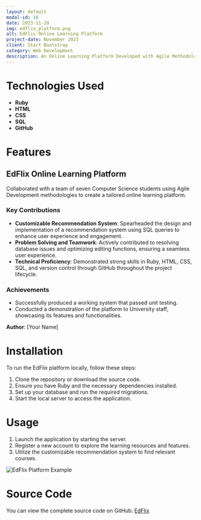 ```yaml
---
layout: default
modal-id: 10
date: 2023-11-20
img: edflix_platform.png
alt: EdFlix Online Learning Platform
project-date: November 2023
client: Start Bootstrap
category: Web Development
description: An Online Learning Platform Developed with Agile Methodologies
---
```


# Technologies Used

- **Ruby**
- **HTML**
- **CSS**
- **SQL**
- **GitHub**

# Features

## EdFlix Online Learning Platform
Collaborated with a team of seven Computer Science students using Agile Development methodologies to create a tailored online learning platform.

### Key Contributions
- **Customizable Recommendation System**: Spearheaded the design and implementation of a recommendation system using SQL queries to enhance user experience and engagement.
- **Problem Solving and Teamwork**: Actively contributed to resolving database issues and optimizing editing functions, ensuring a seamless user experience.
- **Technical Proficiency**: Demonstrated strong skills in Ruby, HTML, CSS, SQL, and version control through GitHub throughout the project lifecycle.

### Achievements
- Successfully produced a working system that passed unit testing.
- Conducted a demonstration of the platform to University staff, showcasing its features and functionalities.

**Author**: [Your Name]

# Installation

To run the EdFlix platform locally, follow these steps:

1. Clone the repository or download the source code.
2. Ensure you have Ruby and the necessary dependencies installed.
3. Set up your database and run the required migrations.
4. Start the local server to access the application.

# Usage

1. Launch the application by starting the server.
2. Register a new account to explore the learning resources and features.
3. Utilize the customizable recommendation system to find relevant courses.

![EdFlix Platform Example](https://raw.githubusercontent.com/efamelody/efamelody.github.io/main/_posts/edflix_platform.png)

# Source Code

You can view the complete source code on GitHub: [EdFlix](https://github.com/yourusername/edflix)
